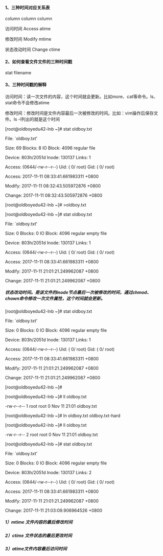 #### 1、三种时间对应关系表

column    column    column

访问时间    Access    atime

修改时间    Modify    mtime

状态改动时间    Change    ctime

#### 2、如何查看文件文件的三种时间戳

stat filename

#### 3、三种时间戳的解释

访问时间：读一次文件的内容，这个时间就会更新。比如more、cat等命令。ls、stat命令不会修改atime

修改时间：修改时间是文件内容最后一次被修改的时间。比如：vim操作后保存文件。ls -l列出的就是这个时间

\[root@oldboyedu42-lnb ~\]\# stat oldboy.txt

File: \`oldboy.txt'

Size: 69            Blocks: 8          IO Block: 4096   regular file

Device: 803h/2051d    Inode: 130137      Links: 1

Access: \(0644/-rw-r--r--\)  Uid: \(    0/    root\)   Gid: \(    0/    root\)

Access: 2017-11-11 08:33:41.661983311 +0800

Modify: 2017-11-11 08:32:43.505972876 +0800

Change: 2017-11-11 08:32:43.505972876 +0800

\[root@oldboyedu42-lnb ~\]\# &gt;oldboy.txt

\[root@oldboyedu42-lnb ~\]\# stat oldboy.txt

File: \`oldboy.txt'

Size: 0             Blocks: 0          IO Block: 4096   regular empty file

Device: 803h/2051d    Inode: 130137      Links: 1

Access: \(0644/-rw-r--r--\)  Uid: \(    0/    root\)   Gid: \(    0/    root\)

Access: 2017-11-11 08:33:41.661983311 +0800

Modify: 2017-11-11 21:01:21.249962087 +0800

Change: 2017-11-11 21:01:21.249962087 +0800

##### 状态改动时间。是该文件的inode节点最后一次被修改的时间，通过chmod、chown命令修改一次文件属性，这个时间就会更新。

\[root@oldboyedu42-lnb ~\]\# stat oldboy.txt

File: \`oldboy.txt'

Size: 0             Blocks: 0          IO Block: 4096   regular empty file

Device: 803h/2051d    Inode: 130137      Links: 1

Access: \(0644/-rw-r--r--\)  Uid: \(    0/    root\)   Gid: \(    0/    root\)

Access: 2017-11-11 08:33:41.661983311 +0800

Modify: 2017-11-11 21:01:21.249962087 +0800

Change: 2017-11-11 21:01:21.249962087 +0800

\[root@oldboyedu42-lnb ~\]\#

\[root@oldboyedu42-lnb ~\]\# ll oldboy.txt

-rw-r--r-- 1 root root 0 Nov 11 21:01 oldboy.txt

\[root@oldboyedu42-lnb ~\]\# ln oldboy.txt oldboy.txt-hard

\[root@oldboyedu42-lnb ~\]\# ll  oldboy.txt

-rw-r--r-- 2 root root 0 Nov 11 21:01 oldboy.txt

\[root@oldboyedu42-lnb ~\]\# stat oldboy.txt

File: \`oldboy.txt'

Size: 0             Blocks: 0          IO Block: 4096   regular empty file

Device: 803h/2051d    Inode: 130137      Links: 2

Access: \(0644/-rw-r--r--\)  Uid: \(    0/    root\)   Gid: \(    0/    root\)

Access: 2017-11-11 08:33:41.661983311 +0800

Modify: 2017-11-11 21:01:21.249962087 +0800

Change: 2017-11-11 21:03:09.906964526 +0800

##### 1）mtime 文件内容的最后修改时间

##### 2）ctime 文件状态的最后更改时间

##### 3）atime文件内容最后访问时间



